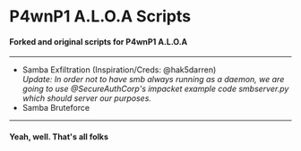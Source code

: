 # P4wnP1 A.L.O.A Scripts
#### Forked and original scripts for P4wnP1 A.L.O.A
---
* Samba Exfiltration (Inspiration/Creds: @hak5darren)<br>*Update: In order not to have smb always running as a daemon, we are going to use @SecureAuthCorp's impacket example code smbserver.py which should server our purposes.*
* Samba Bruteforce
---
#### Yeah, well. That's all folks
